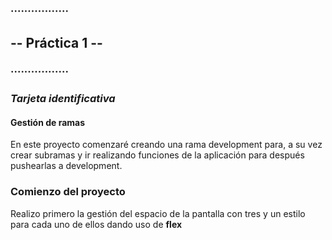 ### ·················
## **-- Práctica 1 --**
### ·················

### *Tarjeta identificativa*

#### Gestión de ramas

En este proyecto comenzaré creando una rama development para, a su vez crear subramas y ir realizando funciones de la aplicación para después pushearlas a development.

### Comienzo del proyecto

Realizo primero la gestión del espacio de la pantalla con tres <View> y 
un estilo para cada uno de ellos dando uso de **flex**



